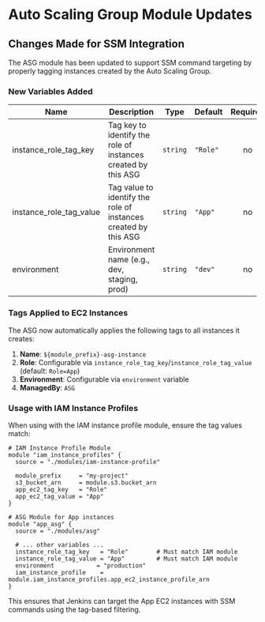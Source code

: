 # Auto Scaling Group Module Updates

## Changes Made for SSM Integration

The ASG module has been updated to support SSM command targeting by properly tagging instances created by the Auto Scaling Group.

### New Variables Added

| Name | Description | Type | Default | Required |
|------|-------------|------|---------|:--------:|
| instance_role_tag_key | Tag key to identify the role of instances created by this ASG | `string` | `"Role"` | no |
| instance_role_tag_value | Tag value to identify the role of instances created by this ASG | `string` | `"App"` | no |
| environment | Environment name (e.g., dev, staging, prod) | `string` | `"dev"` | no |

### Tags Applied to EC2 Instances

The ASG now automatically applies the following tags to all instances it creates:

1. **Name**: `${module_prefix}-asg-instance`
2. **Role**: Configurable via `instance_role_tag_key`/`instance_role_tag_value` (default: `Role=App`)
3. **Environment**: Configurable via `environment` variable
4. **ManagedBy**: `ASG`

### Usage with IAM Instance Profiles

When using with the IAM instance profile module, ensure the tag values match:

```hcl
# IAM Instance Profile Module
module "iam_instance_profiles" {
  source = "./modules/iam-instance-profile"
  
  module_prefix     = "my-project"
  s3_bucket_arn     = module.s3.bucket_arn
  app_ec2_tag_key   = "Role"
  app_ec2_tag_value = "App"
}

# ASG Module for App instances
module "app_asg" {
  source = "./modules/asg"
  
  # ... other variables ...
  instance_role_tag_key   = "Role"        # Must match IAM module
  instance_role_tag_value = "App"         # Must match IAM module
  environment            = "production"
  iam_instance_profile    = module.iam_instance_profiles.app_ec2_instance_profile_arn
}
```

This ensures that Jenkins can target the App EC2 instances with SSM commands using the tag-based filtering.
